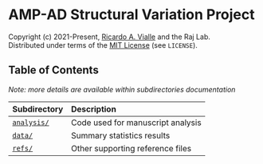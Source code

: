 # AMP-AD Structural Variation Project

Copyright (c) 2021-Present, [Ricardo A. Vialle](mailto:ricardo.vialle@mssm.edu) and the Raj Lab.  
Distributed under terms of the [MIT License](/LICENSE) (see `LICENSE`).  

## Table of Contents  

_Note: more details are available within subdirectories documentation_

| Subdirectory | Description |
| --- | :--- |
| [`analysis/`](https://github.com/RajLabMSSM/AMP_AD_StructuralVariation/tree/main/analysis/) | Code used for manuscript analysis |
| [`data/`](https://github.com/RajLabMSSM/AMP_AD_StructuralVariation/tree/main/data/) | Summary statistics results |
| [`refs/`](https://github.com/RajLabMSSM/AMP_AD_StructuralVariation/tree/main/refs/) | Other supporting reference files |

